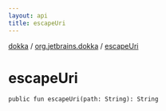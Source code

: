 ```yaml
---
layout: api
title: escapeUri
---
```

[dokka](../index.html) / [org.jetbrains.dokka](index.html) / [escapeUri](escapeUri.html)


# escapeUri



```
public fun escapeUri(path: String): String
```

